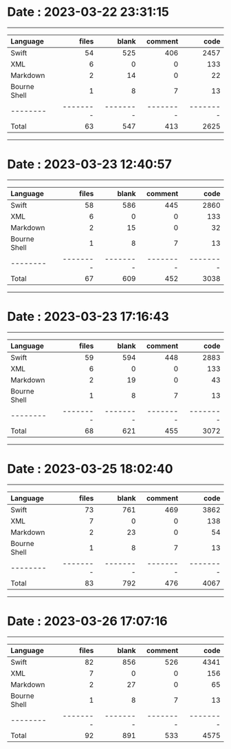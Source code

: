 # Date : 2023-03-22 23:31:15

---

| Language     |    files |    blank |  comment |     code |
|:-------------|---------:|---------:|---------:|---------:|
| Swift        |       54 |      525 |      406 |     2457 |
| XML          |        6 |        0 |        0 |      133 |
| Markdown     |        2 |       14 |        0 |       22 |
| Bourne Shell |        1 |        8 |        7 |       13 |
| --------     | -------- | -------- | -------- | -------- |
| Total        |       63 |      547 |      413 |     2625 |

---

# Date : 2023-03-23 12:40:57

---

| Language     |    files |    blank |  comment |     code |
|:-------------|---------:|---------:|---------:|---------:|
| Swift        |       58 |      586 |      445 |     2860 |
| XML          |        6 |        0 |        0 |      133 |
| Markdown     |        2 |       15 |        0 |       32 |
| Bourne Shell |        1 |        8 |        7 |       13 |
| --------     | -------- | -------- | -------- | -------- |
| Total        |       67 |      609 |      452 |     3038 |

---

# Date : 2023-03-23 17:16:43

---

| Language     |    files |    blank |  comment |     code |
|:-------------|---------:|---------:|---------:|---------:|
| Swift        |       59 |      594 |      448 |     2883 |
| XML          |        6 |        0 |        0 |      133 |
| Markdown     |        2 |       19 |        0 |       43 |
| Bourne Shell |        1 |        8 |        7 |       13 |
| --------     | -------- | -------- | -------- | -------- |
| Total        |       68 |      621 |      455 |     3072 |

---

# Date : 2023-03-25 18:02:40

---

| Language     |    files |    blank |  comment |     code |
|:-------------|---------:|---------:|---------:|---------:|
| Swift        |       73 |      761 |      469 |     3862 |
| XML          |        7 |        0 |        0 |      138 |
| Markdown     |        2 |       23 |        0 |       54 |
| Bourne Shell |        1 |        8 |        7 |       13 |
| --------     | -------- | -------- | -------- | -------- |
| Total        |       83 |      792 |      476 |     4067 |

---

# Date : 2023-03-26 17:07:16

---

| Language     |    files |    blank |  comment |     code |
|:-------------|---------:|---------:|---------:|---------:|
| Swift        |       82 |      856 |      526 |     4341 |
| XML          |        7 |        0 |        0 |      156 |
| Markdown     |        2 |       27 |        0 |       65 |
| Bourne Shell |        1 |        8 |        7 |       13 |
| --------     | -------- | -------- | -------- | -------- |
| Total        |       92 |      891 |      533 |     4575 |
